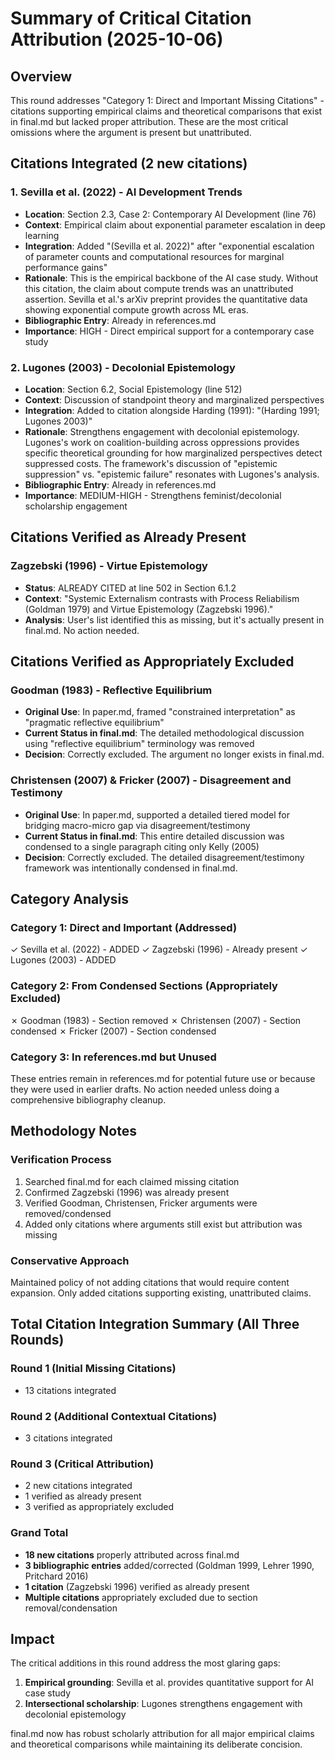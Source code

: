 # Summary of Critical Citation Attribution (2025-10-06)

## Overview
This round addresses "Category 1: Direct and Important Missing Citations" - citations supporting empirical claims and theoretical comparisons that exist in final.md but lacked proper attribution. These are the most critical omissions where the argument is present but unattributed.

## Citations Integrated (2 new citations)

### 1. **Sevilla et al. (2022)** - AI Development Trends
- **Location**: Section 2.3, Case 2: Contemporary AI Development (line 76)
- **Context**: Empirical claim about exponential parameter escalation in deep learning
- **Integration**: Added "(Sevilla et al. 2022)" after "exponential escalation of parameter counts and computational resources for marginal performance gains"
- **Rationale**: This is the empirical backbone of the AI case study. Without this citation, the claim about compute trends was an unattributed assertion. Sevilla et al.'s arXiv preprint provides the quantitative data showing exponential compute growth across ML eras.
- **Bibliographic Entry**: Already in references.md
- **Importance**: HIGH - Direct empirical support for a contemporary case study

### 2. **Lugones (2003)** - Decolonial Epistemology
- **Location**: Section 6.2, Social Epistemology (line 512)
- **Context**: Discussion of standpoint theory and marginalized perspectives
- **Integration**: Added to citation alongside Harding (1991): "(Harding 1991; Lugones 2003)"
- **Rationale**: Strengthens engagement with decolonial epistemology. Lugones's work on coalition-building across oppressions provides specific theoretical grounding for how marginalized perspectives detect suppressed costs. The framework's discussion of "epistemic suppression" vs. "epistemic failure" resonates with Lugones's analysis.
- **Bibliographic Entry**: Already in references.md
- **Importance**: MEDIUM-HIGH - Strengthens feminist/decolonial scholarship engagement

## Citations Verified as Already Present

### **Zagzebski (1996)** - Virtue Epistemology
- **Status**: ALREADY CITED at line 502 in Section 6.1.2
- **Context**: "Systemic Externalism contrasts with Process Reliabilism (Goldman 1979) and Virtue Epistemology (Zagzebski 1996)."
- **Analysis**: User's list identified this as missing, but it's actually present in final.md. No action needed.

## Citations Verified as Appropriately Excluded

### **Goodman (1983)** - Reflective Equilibrium
- **Original Use**: In paper.md, framed "constrained interpretation" as "pragmatic reflective equilibrium"
- **Current Status in final.md**: The detailed methodological discussion using "reflective equilibrium" terminology was removed
- **Decision**: Correctly excluded. The argument no longer exists in final.md.

### **Christensen (2007) & Fricker (2007)** - Disagreement and Testimony
- **Original Use**: In paper.md, supported a detailed tiered model for bridging macro-micro gap via disagreement/testimony
- **Current Status in final.md**: This entire detailed discussion was condensed to a single paragraph citing only Kelly (2005)
- **Decision**: Correctly excluded. The detailed disagreement/testimony framework was intentionally condensed in final.md.

## Category Analysis

### Category 1: Direct and Important (Addressed)
✓ Sevilla et al. (2022) - ADDED
✓ Zagzebski (1996) - Already present
✓ Lugones (2003) - ADDED

### Category 2: From Condensed Sections (Appropriately Excluded)
✗ Goodman (1983) - Section removed
✗ Christensen (2007) - Section condensed
✗ Fricker (2007) - Section condensed

### Category 3: In references.md but Unused
These entries remain in references.md for potential future use or because they were used in earlier drafts. No action needed unless doing a comprehensive bibliography cleanup.

## Methodology Notes

### Verification Process
1. Searched final.md for each claimed missing citation
2. Confirmed Zagzebski (1996) was already present
3. Verified Goodman, Christensen, Fricker arguments were removed/condensed
4. Added only citations where arguments still exist but attribution was missing

### Conservative Approach
Maintained policy of not adding citations that would require content expansion. Only added citations supporting existing, unattributed claims.

## Total Citation Integration Summary (All Three Rounds)

### Round 1 (Initial Missing Citations)
- 13 citations integrated

### Round 2 (Additional Contextual Citations)
- 3 citations integrated

### Round 3 (Critical Attribution)
- 2 new citations integrated
- 1 verified as already present
- 3 verified as appropriately excluded

### Grand Total
- **18 new citations** properly attributed across final.md
- **3 bibliographic entries** added/corrected (Goldman 1999, Lehrer 1990, Pritchard 2016)
- **1 citation** (Zagzebski 1996) verified as already present
- **Multiple citations** appropriately excluded due to section removal/condensation

## Impact

The critical additions in this round address the most glaring gaps:
1. **Empirical grounding**: Sevilla et al. provides quantitative support for AI case study
2. **Intersectional scholarship**: Lugones strengthens engagement with decolonial epistemology

final.md now has robust scholarly attribution for all major empirical claims and theoretical comparisons while maintaining its deliberate concision.
